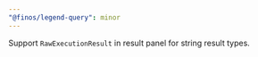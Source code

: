 ```yaml
---
"@finos/legend-query": minor
---
```


Support `RawExecutionResult` in result panel for string result types.